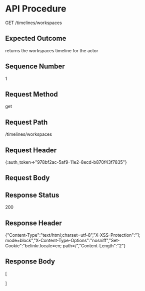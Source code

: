 # API Procedure
GET /timelines/workspaces
## Expected Outcome
returns the workspaces timeline for the actor
## Sequence Number
1
## Request Method
get
## Request Path
/timelines/workspaces
## Request Header
{:auth_token=>"978bf2ac-5af9-11e2-8ecd-b870f43f7835"}
## Request Body


## Response Status
200
## Response Header
{"Content-Type":"text/html;charset=utf-8","X-XSS-Protection":"1; mode=block","X-Content-Type-Options":"nosniff","Set-Cookie":"belinkr.locale=en; path=/","Content-Length":"2"}

## Response Body
[

]

